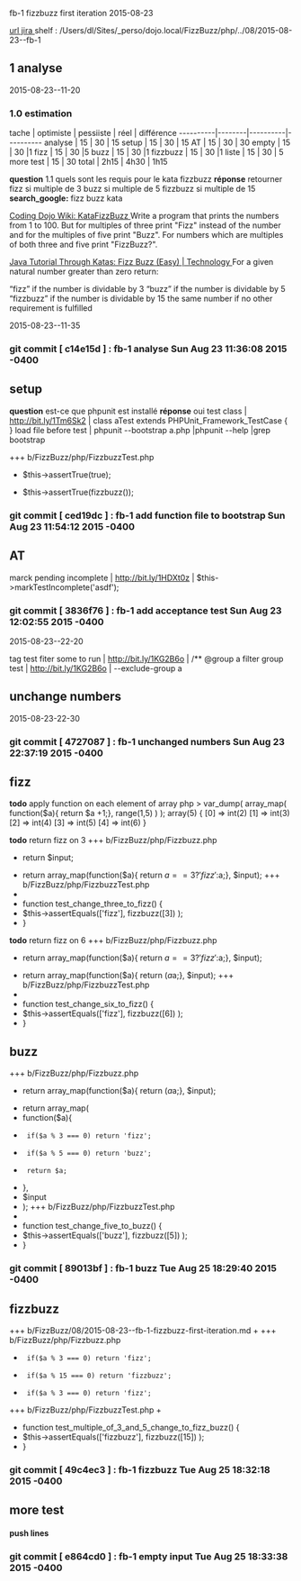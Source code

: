  fb-1 fizzbuzz first iteration 2015-08-23

[ url jira ](https://touspourun.atlassian.net/browse/fb-1)
shelf : /Users/dl/Sites/_perso/dojo.local/FizzBuzz/php/../08/2015-08-23--fb-1

## 1 analyse
  2015-08-23--11-20

### 1.0 estimation

  tache     | optimiste | pessiiste | réel | différence
  ----------|--------|----------|----------
  analyse   | 15     | 30       | 15
  setup     | 15     | 30       | 15
  AT        | 15     | 30          | 30
  empty     | 15     | 30       |1
  fizz      | 15     | 30       |5
  buzz    | 15     | 30         |1
  fizzbuzz   | 15     | 30      |1
  liste   | 15     | 30         | 5
  more test   | 15     | 30
  total     | 2h15     | 4h30    | 1h15

__question__ 1.1 quels sont les requis pour le kata fizzbuzz __réponse__ retourner fizz si multiple de 3 buzz si multiple de 5 fizzbuzz si multiple de 15
  __search_google:__ fizz buzz kata

[ Coding Dojo Wiki: KataFizzBuzz ](http://codingdojo.org/cgi-bin/index.pl?KataFizzBuzz)
Write a program that prints the numbers from 1 to 100. But for multiples of three print "Fizz" instead of the number and for the multiples of five print "Buzz". For numbers which are multiples of both three and five print "FizzBuzz?".

[ Java Tutorial Through Katas: Fizz Buzz (Easy) | Technology ](http://technologyconversations.com/2014/03/12/java-tutorial-through-katas-fizz-buzz-easy/)
For a given natural number greater than zero return:

“fizz” if the number is dividable by 3
“buzz” if the number is dividable by 5
“fizzbuzz” if the number is dividable by 15
the same number if no other requirement is fulfilled

  2015-08-23--11-35
### git commit [ c14e15d ] :  fb-1 analyse  Sun Aug 23 11:36:08 2015 -0400

## setup
__question__ est-ce que phpunit est installé __réponse__ oui
test class  |  http://bit.ly/1Tm6Sk2  |  class aTest extends PHPUnit_Framework_TestCase { }
load file before test | phpunit --bootstrap a.php |phpunit --help |grep bootstrap

+++ b/FizzBuzz/php/FizzbuzzTest.php
-    $this->assertTrue(true);
+    $this->assertTrue(fizzbuzz());
### git commit [ ced19dc ] :  fb-1 add function file to bootstrap  Sun Aug 23 11:54:12 2015 -0400
##  AT

marck pending incomplete  |  http://bit.ly/1HDXt0z  |  $this->markTestIncomplete('asdf');

### git commit [ 3836f76 ] :  fb-1 add acceptance test  Sun Aug 23 12:02:55 2015 -0400

2015-08-23--22-20

tag test fiter some to run | http://bit.ly/1KG2B6o | /** @group a
filter group test | http://bit.ly/1KG2B6o | --exclude-group a

##  unchange numbers
2015-08-23-22-30
### git commit [ 4727087 ] :  fb-1 unchanged numbers  Sun Aug 23 22:37:19 2015 -0400

##  fizz
__todo__ apply function on each element of array
php > var_dump( array_map( function($a){ return $a +1;}, range(1,5) )  );
array(5) {
    [0] =>
      int(2)
        [1] =>
          int(3)
            [2] =>
              int(4)
                [3] =>
                  int(5)
                    [4] =>
                      int(6)
}

__todo__ return fizz on 3
+++ b/FizzBuzz/php/Fizzbuzz.php
-  return $input;
+  return array_map(function($a){ return $a == 3 ?'fizz':$a;}, $input);
+++ b/FizzBuzz/php/FizzbuzzTest.php
+
+  function test_change_three_to_fizz() {
+    $this->assertEquals(['fizz'], fizzbuzz([3]) );
+  }

__todo__ return fizz on 6
+++ b/FizzBuzz/php/Fizzbuzz.php
-  return array_map(function($a){ return $a == 3 ?'fizz':$a;}, $input);
+  return array_map(function($a){ return ($a % 3 === 0) ?'fizz':$a;}, $input);
+++ b/FizzBuzz/php/FizzbuzzTest.php
+
+  function test_change_six_to_fizz() {
+    $this->assertEquals(['fizz'], fizzbuzz([6]) );
+  }

##  buzz
+++ b/FizzBuzz/php/Fizzbuzz.php
-  return array_map(function($a){ return ($a % 3 === 0) ?'fizz':$a;}, $input);
+  return array_map(
+    function($a){
+      if($a % 3 === 0) return 'fizz';
+      if($a % 5 === 0) return 'buzz';
+      return $a;
+    }, 
+    $input
+  );
+++ b/FizzBuzz/php/FizzbuzzTest.php
+
+  function test_change_five_to_buzz() {
+    $this->assertEquals(['buzz'], fizzbuzz([5]) );
+  }
### git commit [ 89013bf ] :  fb-1 buzz  Tue Aug 25 18:29:40 2015 -0400

##  fizzbuzz
+++ b/FizzBuzz/08/2015-08-23--fb-1-fizzbuzz-first-iteration.md
+
+++ b/FizzBuzz/php/Fizzbuzz.php
-      if($a % 3 === 0) return 'fizz';
+      if($a % 15 === 0) return 'fizzbuzz';
+      if($a % 3 === 0) return 'fizz';
+++ b/FizzBuzz/php/FizzbuzzTest.php
+
+  function test_multiple_of_3_and_5_change_to_fizz_buzz() {
+    $this->assertEquals(['fizzbuzz'], fizzbuzz([15]) );
+  }
### git commit [ 49c4ec3 ] :  fb-1 fizzbuzz  Tue Aug 25 18:32:18 2015 -0400

##  more test

#### push lines ####
### git commit [ e864cd0 ] :  fb-1 empty input  Tue Aug 25 18:33:38 2015 -0400
